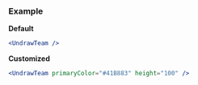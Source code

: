### Example

**Default**
```jsx
<UndrawTeam />
```

**Customized**
```jsx
<UndrawTeam primaryColor="#41B883" height="100" />
```
